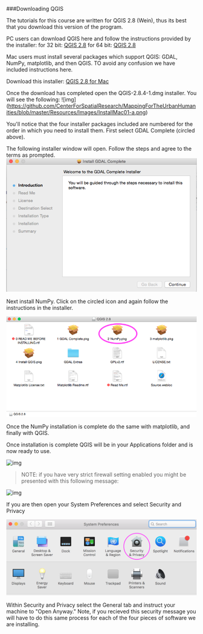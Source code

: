 ###Downloading QGIS

The tutorials for this course are written for QGIS 2.8 (Wein), thus its best that you download this version of the program. 

PC users can download QGIS here and follow the instructions provided by the installer:
for 32 bit: [QGIS 2.8](http://qgis.org/downloads/QGIS-OSGeo4W-2.8.9-1-Setup-x86.exe)
for 64 bit: [QGIS 2.8](http://qgis.org/downloads/QGIS-OSGeo4W-2.8.9-1-Setup-x86_64.exe)

Mac users must install several packages which support QGIS: GDAL, NumPy, matplotlib, and then QGIS. TO avoid any confusion we have included instructions here. 

Download this installer: [QGIS 2.8 for Mac](http://www.kyngchaos.com/files/software/qgis/QGIS-2.8.4-1.dmg)

Once the download has completed open the QGIS-2.8.4-1.dmg installer. You will see the following: 
 ![img]
 (https://github.com/CenterForSpatialResearch/MappingForTheUrbanHumanities/blob/master/Resources/Images/InstallMac01-a.png)

 You'll notice that the four installer packages included are numbered for the order in which you need to install them. First select GDAL Complete (circled above). 

 The following installer window will open. Follow the steps and agree to the terms as prompted. 
  ![img](https://github.com/CenterForSpatialResearch/MappingForTheUrbanHumanities/blob/master/Resources/Images/InstallMac05.png)
 
Next install NumPy. Click on the circled icon and again follow the instructions in the installer. 

 ![img](https://github.com/CenterForSpatialResearch/MappingForTheUrbanHumanities/blob/master/Resources/Images/InstallMac01-b.png)

 Once the NumPy installation is complete do the same with matplotlib, and finally with QGIS. 

 Once installation is complete QGIS will be in your Applications folder and is now ready to use. 

 ![img](https://github.com/CenterForSpatialResearch/MappingForTheUrbanHumanities/blob/master/Resources/Images/InstallMac01-a.png/InstallMac11.png)

 >NOTE: if you have very strict firewall setting enabled you might be presented with this following message: 
 
  ![img](/Images/InstallMac01-a.png)

 If you are then open your System Preferences and select Security and Privacy

  ![img](https://github.com/CenterForSpatialResearch/MappingForTheUrbanHumanities/blob/master/Resources/Images/InstallMac03.png)

 Within Security and Privacy select the General tab and instruct your machine to "Open Anyway." Note, if you recieved this security message you will have to do this same process for each of the four pieces of software we are installing. 